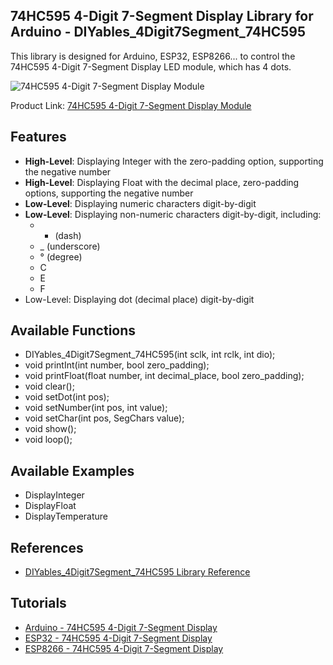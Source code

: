 ## 74HC595 4-Digit 7-Segment Display Library for Arduino - DIYables_4Digit7Segment_74HC595
This library is designed for Arduino, ESP32, ESP8266... to control the 74HC595 4-Digit 7-Segment Display LED module, which has 4 dots.


![74HC595 4-Digit 7-Segment Display Module](https://arduinogetstarted.com/images/tutorial/74hc595-4-digit-7-segment-display-pinout.jpg)


Product Link: [74HC595 4-Digit 7-Segment Display Module](https://diyables.io/products/4-digit-7-segment-display-led-74hc595-driver-with-4-dots)


Features
----------------------------
* **High-Level**: Displaying Integer with the zero-padding option, supporting the negative number
* **High-Level**: Displaying Float with the decimal place, zero-padding options, supporting the negative number
* **Low-Level**: Displaying numeric characters digit-by-digit
* **Low-Level**: Displaying non-numeric characters digit-by-digit, including:
  * - (dash)
  * _ (underscore)
  * ° (degree)
  * C
  * E
  * F
* Low-Level: Displaying dot (decimal place) digit-by-digit


Available Functions
----------------------------
* DIYables_4Digit7Segment_74HC595(int sclk, int rclk, int dio);
* void printInt(int number, bool zero_padding);
* void printFloat(float number, int decimal_place, bool zero_padding);
* void clear();
* void setDot(int pos);
* void setNumber(int pos, int value);
* void setChar(int pos, SegChars value);
* void show();
* void loop();
 

Available Examples
----------------------------
* DisplayInteger
* DisplayFloat
* DisplayTemperature



References
----------------------------
* [DIYables_4Digit7Segment_74HC595 Library Reference](https://arduinogetstarted.com/reference/library/diyables-4digit7segment-74hc595-library)


Tutorials
----------------------------
* [Arduino - 74HC595 4-Digit 7-Segment Display](https://arduinogetstarted.com/tutorials/arduino-74hc595-4-digit-7-segment-display)
* [ESP32 - 74HC595 4-Digit 7-Segment Display](https://esp32io.com/tutorials/esp32-74hc595-4-digit-7-segment-display)
* [ESP8266 - 74HC595 4-Digit 7-Segment Display](https://newbiely.com/tutorials/esp8266/esp8266-74hc595-4-digit-7-segment-display)

